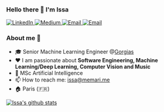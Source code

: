 ### Hello there 👋 I'm Issa

<p>
  <a href="https://www.linkedin.com/in/issa-memari-075395112/" target="_blank">
    <img alt="LinkedIn" src="https://img.shields.io/badge/linkedin-%230077B5.svg?&style=for-the-badge&logo=linkedin&logoColor=white" />
  </a>
  <a href="https://medium.com/@issa.memari" target="_blank">
    <img alt="Medium" src="https://img.shields.io/badge/medium-%2312100E.svg?&style=for-the-badge&logo=medium&logoColor=white" />
  </a>
  <a href="mailto:issa@memari.me" target="_blank">
    <img alt="Email" src="https://img.shields.io/static/v1?label=Email&message=issa@memari.me&style=for-the-badge&color=black&logo=protonmail&cacheSeconds=3600&link=mailto:issa@memari.me" />
  </a>
  <a href="https://github.com/issamemari" target="_blank">
    <img alt="Email" src="https://img.shields.io/static/v1?label=GitHub&message=issamemari&style=for-the-badge&color=black&logo=github&cacheSeconds=3600&link=https://github.com/issamemari" />
  </a>
</p>

### About me 🚀
- 🎓  Senior Machine Learning Engineer @[Gorgias](https://www.gorgias.com/)
- ❤️ I am passionate about **Software Engineering, Machine Learning/Deep Learning, Computer Vision and Music**
- 📜 MSc Artificial Intelligence
- 📫 How to reach me: issa@memari.me
- 🏠 Paris (🇫🇷)


[![Issa's github stats](https://github-readme-stats.vercel.app/api?username=issamemari)](https://github.com/anuraghazra/github-readme-stats)
